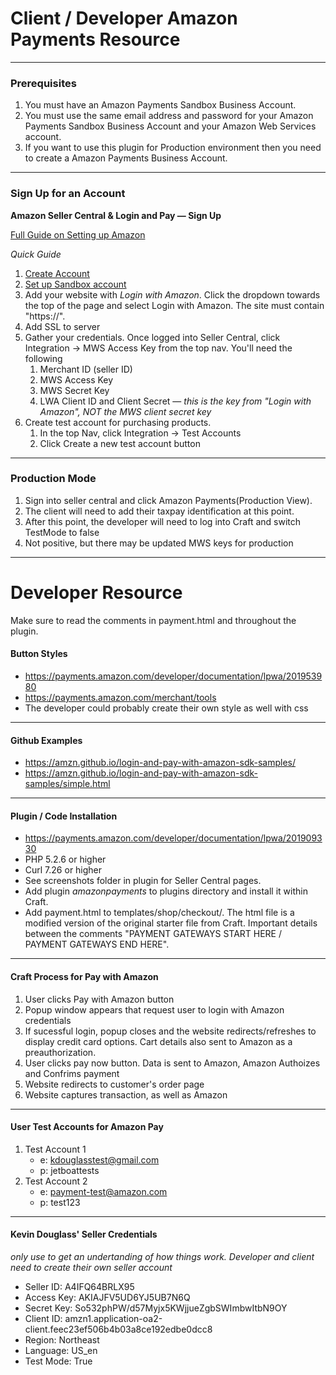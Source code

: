 

# Client / Developer Amazon Payments Resource
--------------
### Prerequisites
1. You must have an Amazon Payments Sandbox Business Account.
2. You must use the same email address and password for your Amazon Payments Sandbox Business Account and your Amazon Web Services account.
3. If you want to use this plugin for Production environment then you need to create a Amazon Payments Business Account.

--------------
### Sign Up for an Account

**Amazon Seller Central & Login and Pay — Sign Up**

[Full Guide on Setting up Amazon](https://payments.amazon.com/developer/documentation/lpwa/201951060)


*Quick Guide*
1. [Create Account](https://payments.amazon.com/signup)
2. [Set up Sandbox account](https://payments.amazon.com/developer/documentation/lpwa/201956330)
3. Add your website with *Login with Amazon*. Click the dropdown towards the top of the page and select Login with Amazon. The site must contain "https://".
4. Add SSL to server
5. Gather your credentials. Once logged into Seller Central, click Integration -> MWS Access Key from the top nav. You'll need the following
	1. Merchant ID (seller ID)
	2. MWS Access Key
	3. MWS Secret Key
	4. LWA Client ID and Client Secret — *this is the key from "Login with Amazon", NOT the MWS client secret key*
6. Create test account for purchasing products.
	1. In the top Nav, click Integration -> Test Accounts
	2. Click Create a new test account button

--------------



### Production Mode
1. Sign into seller central and click Amazon Payments(Production View).
2. The client will need to add their taxpay identification at this point.
3. After this point, the developer will need to log into Craft and switch TestMode to false
4. Not positive, but there may be updated MWS keys for production


--------------
# Developer Resource

Make sure to read the comments in payment.html and throughout the plugin.

#### Button Styles
* https://payments.amazon.com/developer/documentation/lpwa/201953980
* https://payments.amazon.com/merchant/tools
* The developer could probably create their own style as well with css

--------------

#### Github Examples
* https://amzn.github.io/login-and-pay-with-amazon-sdk-samples/
* https://amzn.github.io/login-and-pay-with-amazon-sdk-samples/simple.html

--------------

#### Plugin / Code Installation
* https://payments.amazon.com/developer/documentation/lpwa/201909330
* PHP 5.2.6 or higher
* Curl 7.26 or higher
* See screenshots folder in plugin for Seller Central pages.
* Add plugin *amazonpayments* to plugins directory and install it within Craft.
* Add payment.html to templates/shop/checkout/. The html file is a modified version of the original starter file from Craft. Important details between the comments "PAYMENT GATEWAYS START HERE / PAYMENT GATEWAYS END HERE".

--------------

#### Craft Process for Pay with Amazon 
1. User clicks Pay with Amazon button
2. Popup window appears that request user to login with Amazon credentials
3. If sucessful login, popup closes and the website redirects/refreshes to display credit card options. Cart details also sent to Amazon as a preauthorization.
4. User clicks pay now button. Data is sent to Amazon, Amazon Authoizes and Confrims payment
5. Website redirects to customer's order page
6. Website captures transaction, as well as Amazon

--------------

#### User Test Accounts for Amazon Pay
1. Test Account 1
	* e: kdouglasstest@gmail.com
	* p: jetboattests
2. Test Account 2
	* e: payment-test@amazon.com
	* p: test123

--------------
#### Kevin Douglass' Seller Credentials
*only use to get an undertanding of how things work. Developer and client need to create their own seller account*
* Seller ID: A4IFQ64BRLX95
* Access Key: AKIAJFV5UD6YJ5UB7N6Q
* Secret Key: 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
* Client ID: amzn1.application-oa2-client.feec23ef506b4b03a8ce192edbe0dcc8
* Region: Northeast
* Language: US_en
* Test Mode: True
